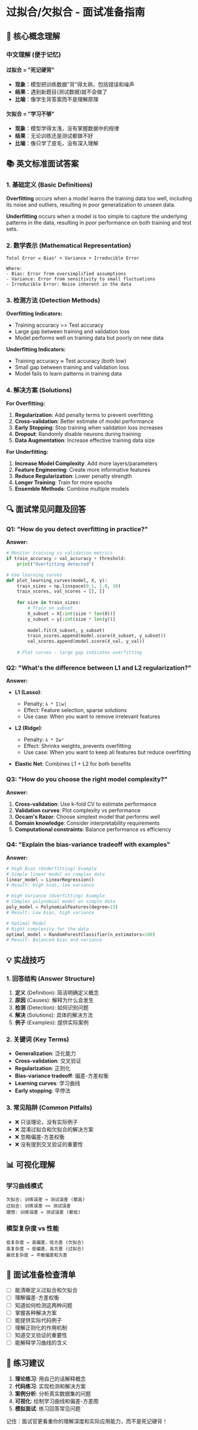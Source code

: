 # 过拟合/欠拟合 - 面试准备指南

## 🎯 核心概念理解

### 中文理解 (便于记忆)

#### 过拟合 = "死记硬背"
- **现象**：模型把训练数据"背"得太熟，包括错误和噪声
- **结果**：遇到新题目(测试数据)就不会做了
- **比喻**：像学生背答案而不是理解原理

#### 欠拟合 = "学习不够"  
- **现象**：模型学得太浅，没有掌握数据中的规律
- **结果**：无论训练还是测试都做不好
- **比喻**：像只学了皮毛，没有深入理解

## 📚 英文标准面试答案

### 1. 基础定义 (Basic Definitions)

**Overfitting** occurs when a model learns the training data too well, including its noise and outliers, resulting in poor generalization to unseen data.

**Underfitting** occurs when a model is too simple to capture the underlying patterns in the data, resulting in poor performance on both training and test sets.

### 2. 数学表示 (Mathematical Representation)

```
Total Error = Bias² + Variance + Irreducible Error

Where:
- Bias: Error from oversimplified assumptions
- Variance: Error from sensitivity to small fluctuations  
- Irreducible Error: Noise inherent in the data
```

### 3. 检测方法 (Detection Methods)

**Overfitting Indicators:**
- Training accuracy >> Test accuracy
- Large gap between training and validation loss
- Model performs well on training data but poorly on new data

**Underfitting Indicators:**
- Training accuracy ≈ Test accuracy (both low)
- Small gap between training and validation loss
- Model fails to learn patterns in training data

### 4. 解决方案 (Solutions)

**For Overfitting:**
1. **Regularization**: Add penalty terms to prevent overfitting
2. **Cross-validation**: Better estimate of model performance
3. **Early Stopping**: Stop training when validation loss increases
4. **Dropout**: Randomly disable neurons during training
5. **Data Augmentation**: Increase effective training data size

**For Underfitting:**
1. **Increase Model Complexity**: Add more layers/parameters
2. **Feature Engineering**: Create more informative features
3. **Reduce Regularization**: Lower penalty strength
4. **Longer Training**: Train for more epochs
5. **Ensemble Methods**: Combine multiple models

## 🔍 面试常见问题及回答

### Q1: "How do you detect overfitting in practice?"

**Answer:**
```python
# Monitor training vs validation metrics
if train_accuracy > val_accuracy + threshold:
    print("Overfitting detected")

# Use learning curves
def plot_learning_curves(model, X, y):
    train_sizes = np.linspace(0.1, 1.0, 10)
    train_scores, val_scores = [], []
    
    for size in train_sizes:
        # Train on subset
        X_subset = X[:int(size * len(X))]
        y_subset = y[:int(size * len(y))]
        
        model.fit(X_subset, y_subset)
        train_scores.append(model.score(X_subset, y_subset))
        val_scores.append(model.score(X_val, y_val))
    
    # Plot curves - large gap indicates overfitting
```

### Q2: "What's the difference between L1 and L2 regularization?"

**Answer:**
- **L1 (Lasso)**: 
  - Penalty: `λ * Σ|w|`
  - Effect: Feature selection, sparse solutions
  - Use case: When you want to remove irrelevant features

- **L2 (Ridge)**:
  - Penalty: `λ * Σw²`  
  - Effect: Shrinks weights, prevents overfitting
  - Use case: When you want to keep all features but reduce overfitting

- **Elastic Net**: Combines L1 + L2 for both benefits

### Q3: "How do you choose the right model complexity?"

**Answer:**
1. **Cross-validation**: Use k-fold CV to estimate performance
2. **Validation curves**: Plot complexity vs performance
3. **Occam's Razor**: Choose simplest model that performs well
4. **Domain knowledge**: Consider interpretability requirements
5. **Computational constraints**: Balance performance vs efficiency

### Q4: "Explain the bias-variance tradeoff with examples"

**Answer:**
```python
# High Bias (Underfitting) Example
# Simple linear model on complex data
linear_model = LinearRegression()
# Result: High bias, low variance

# High Variance (Overfitting) Example  
# Complex polynomial model on simple data
poly_model = PolynomialFeatures(degree=15)
# Result: Low bias, high variance

# Optimal Model
# Right complexity for the data
optimal_model = RandomForestClassifier(n_estimators=100)
# Result: Balanced bias and variance
```

## 💡 实战技巧

### 1. 回答结构 (Answer Structure)
1. **定义** (Definition): 简洁明确定义概念
2. **原因** (Causes): 解释为什么会发生
3. **检测** (Detection): 如何识别问题
4. **解决** (Solutions): 具体的解决方法
5. **例子** (Examples): 提供实际案例

### 2. 关键词 (Key Terms)
- **Generalization**: 泛化能力
- **Cross-validation**: 交叉验证
- **Regularization**: 正则化
- **Bias-variance tradeoff**: 偏差-方差权衡
- **Learning curves**: 学习曲线
- **Early stopping**: 早停法

### 3. 常见陷阱 (Common Pitfalls)
- ❌ 只谈理论，没有实际例子
- ❌ 混淆过拟合和欠拟合的解决方案
- ❌ 忽略偏差-方差权衡
- ❌ 没有提到交叉验证的重要性

## 📊 可视化理解

### 学习曲线模式
```
欠拟合: 训练误差 ≈ 测试误差 (都高)
过拟合: 训练误差 << 测试误差  
理想: 训练误差 ≈ 测试误差 (都低)
```

### 模型复杂度 vs 性能
```
低复杂度 → 高偏差，低方差 (欠拟合)
高复杂度 → 低偏差，高方差 (过拟合)
最优复杂度 → 平衡偏差和方差
```

## 🎯 面试准备检查清单

- [ ] 能清晰定义过拟合和欠拟合
- [ ] 理解偏差-方差权衡
- [ ] 知道如何检测这两种问题
- [ ] 掌握各种解决方案
- [ ] 能提供实际代码例子
- [ ] 理解正则化的作用机制
- [ ] 知道交叉验证的重要性
- [ ] 能解释学习曲线的含义

## 📝 练习建议

1. **理论练习**: 用自己的话解释概念
2. **代码练习**: 实现检测和解决方案
3. **案例分析**: 分析真实数据集的问题
4. **可视化**: 绘制学习曲线和偏差-方差图
5. **模拟面试**: 练习回答常见问题

记住：面试官更看重你的理解深度和实际应用能力，而不是死记硬背！
